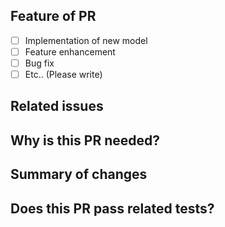 ## Feature of PR
- [ ] Implementation of new model
- [ ] Feature enhancement
- [ ] Bug fix
- [ ] Etc.. (Please write)

## Related issues

## Why is this PR needed?

## Summary of changes

## Does this PR pass related tests?